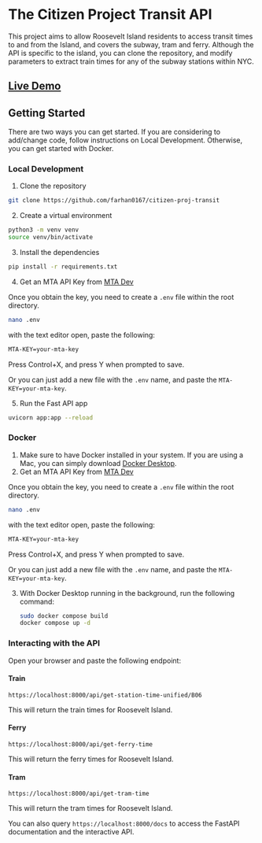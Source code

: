 # The Citizen Project Transit API

This project aims to allow Roosevelt Island residents to access transit times to and from the Island, and covers
the subway, tram and ferry. Although the API is specific to the island, you can clone the repository, and modify parameters
to extract train times for any of the subway stations within NYC.

## [Live Demo](https://d33owvrgueloug.cloudfront.net/)

## Getting Started

There are two ways you can get started. If you are considering to add/change code, follow instructions on Local Development. Otherwise, you
can get started with Docker.

### Local Development

1. Clone the repository
```bash
git clone https://github.com/farhan0167/citizen-proj-transit
```
2. Create a virtual environment
```bash
python3 -m venv venv
source venv/bin/activate
```
3. Install the dependencies
```bash
pip install -r requirements.txt
```
4. Get an MTA API Key from [MTA Dev](https://new.mta.info/developers)

Once you obtain the key, you need to create a `.env` file within the root directory.
```bash
nano .env
```
with the text editor open, paste the following:
```bash
MTA-KEY=your-mta-key
```
Press Control+X, and press Y when prompted to save.

Or you can just add a new file with the `.env` name, and paste the `MTA-KEY=your-mta-key`.

5. Run the Fast API app

```bash
uvicorn app:app --reload
```

### Docker

1. Make sure to have Docker installed in your system. If you are using a Mac, you can simply download [Docker Desktop](https://www.docker.com/products/docker-desktop/).
2. Get an MTA API Key from [MTA Dev](https://new.mta.info/developers)

Once you obtain the key, you need to create a `.env` file within the root directory.
```bash
nano .env
```
with the text editor open, paste the following:
```bash
MTA-KEY=your-mta-key
```
Press Control+X, and press Y when prompted to save.

Or you can just add a new file with the `.env` name, and paste the `MTA-KEY=your-mta-key`.

3. With Docker Desktop running in the background, run the following command:
   ```bash
   sudo docker compose build
   docker compose up -d
   ```

### Interacting with the API
Open your browser and paste the following endpoint:

#### Train
```
https://localhost:8000/api/get-station-time-unified/B06
```
This will return the train times for Roosevelt Island.
#### Ferry
```
https://localhost:8000/api/get-ferry-time
```
This will return the ferry times for Roosevelt Island.
#### Tram
```
https://localhost:8000/api/get-tram-time
```
This will return the tram times for Roosevelt Island.

You can also query `https://localhost:8000/docs` to access the FastAPI documentation and the interactive API.